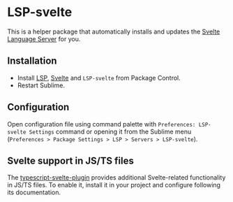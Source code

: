 # LSP-svelte

This is a helper package that automatically installs and updates the [Svelte Language Server](https://github.com/sveltejs/language-tools) for you.


## Installation

* Install [LSP](https://packagecontrol.io/packages/LSP), [Svelte](https://packagecontrol.io/packages/Svelte) and `LSP-svelte` from Package Control.
* Restart Sublime.


## Configuration

Open configuration file using command palette with `Preferences: LSP-svelte Settings` command or opening it from the Sublime menu (`Preferences > Package Settings > LSP > Servers > LSP-svelte`).


## Svelte support in JS/TS files

The [typescript-svelte-plugin](https://www.npmjs.com/package/typescript-svelte-plugin) provides additional Svelte-related functionality in JS/TS files. To enable it, install it in your project and configure following its documentation.
